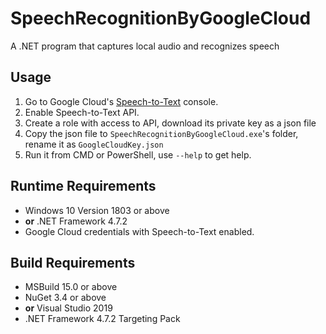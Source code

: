 # SpeechRecognitionByGoogleCloud
A .NET program that captures local audio and recognizes speech

## Usage
1. Go to Google Cloud's [Speech-to-Text](https://cloud.google.com/speech-to-text/docs/quickstart-client-libraries) console.
2. Enable Speech-to-Text API.
3. Create a role with access to API, download its private key as a json file
4. Copy the json file to `SpeechRecognitionByGoogleCloud.exe`'s folder, rename it as `GoogleCloudKey.json`
5. Run it from CMD or PowerShell, use `--help` to get help.

## Runtime Requirements
* Windows 10 Version 1803 or above
* **or** .NET Framework 4.7.2
* Google Cloud credentials with Speech-to-Text enabled.

## Build Requirements
* MSBuild 15.0 or above
* NuGet 3.4 or above
* **or** Visual Studio 2019
* .NET Framework 4.7.2 Targeting Pack
